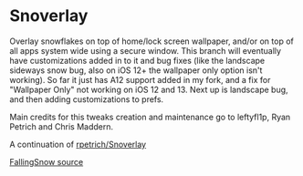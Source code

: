 # Snoverlay
Overlay snowflakes on top of home/lock screen wallpaper, and/or on top of all apps system wide using a secure window. This branch will eventually have customizations added in to it and bug fixes (like the landscape sideways snow bug, also on iOS 12+ the wallpaper only option isn't working). So far it just has A12 support added in my fork, and a fix for "Wallpaper Only" not working on iOS 12 and 13. Next up is landscape bug, and then adding customizations to prefs.

Main credits for this tweaks creation and maintenance go to leftyfl1p, Ryan Petrich and Chris Maddern.

 A continuation of [rpetrich/Snoverlay](https://github.com/rpetrich/Snoverlay)
 
[FallingSnow source](https://github.com/chrismaddern/FallingSnow/tree/master)
